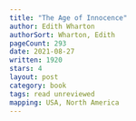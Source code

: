 ```yaml
---
title: "The Age of Innocence"
author: Edith Wharton
authorSort: Wharton, Edith
pageCount: 293
date: 2021-08-27
written: 1920
stars: 4
layout: post
category: book
tags: read unreviewed
mapping: USA, North America
---
```

